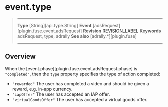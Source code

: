 # event.type

> --------------------- ------------------------------------------------------------------------------------------
> __Type__              [String][api.type.String]
> __Event__             [adsRequest][plugin.fuse.event.adsRequest]
> __Revision__          [REVISION_LABEL](REVISION_URL)
> __Keywords__          adsRequest, type, adrally
> __See also__			[adrally.*][plugin.fuse]
> --------------------- ------------------------------------------------------------------------------------------

## Overview

When the [event.phase][plugin.fuse.event.adsRequest.phase] is `"completed"`, then the `type` property specifies the type of action completed:

* `"rewarded"` The user has completed a video and should be given a reward, e.g. in-app currency.
* `"iapOffer"` The user has accepted an IAP offer.
* `"virtualGoodsOffer"` The user has accepted a virtual goods offer.
